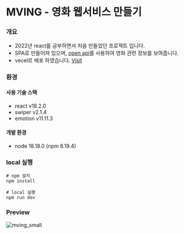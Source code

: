 # MVING - 영화 웹서비스 만들기

### 개요
* 2022년 react를 공부하면서 처음 만들었던 프로젝트 입니다. 
* SPA로 만들어져 있으며, [open api](https://api.themoviedb.org/)를 사용하여 영화 관련 정보를 보여줍니다.
* vecel르 배포 하였습니다. [Visit](https://mving.vercel.app/)

### 환경

#### 사용 기술 스택


* react v18.2.0
* swiper v2.1.4
* emotion v11.11.3

#### 개발 환경

* node 18.18.0 (npm 8.19.4)

### local 실행

```
# npm 설치
npm install

# local 실행
npm run dev

```

### Preview
![mving_small](https://github.com/nagneo/react-for-beginners/assets/23206933/d689c2d0-1775-4c43-9539-fca2541880a4)
